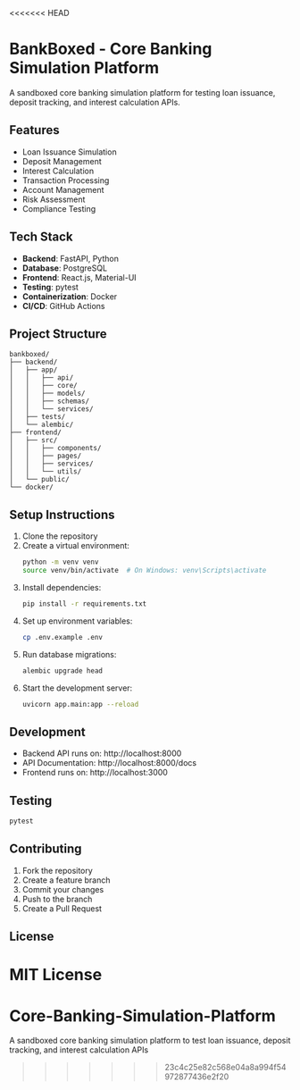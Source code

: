 <<<<<<< HEAD
# BankBoxed - Core Banking Simulation Platform

A sandboxed core banking simulation platform for testing loan issuance, deposit tracking, and interest calculation APIs.

## Features

- Loan Issuance Simulation
- Deposit Management
- Interest Calculation
- Transaction Processing
- Account Management
- Risk Assessment
- Compliance Testing

## Tech Stack

- **Backend**: FastAPI, Python
- **Database**: PostgreSQL
- **Frontend**: React.js, Material-UI
- **Testing**: pytest
- **Containerization**: Docker
- **CI/CD**: GitHub Actions

## Project Structure

```
bankboxed/
├── backend/
│   ├── app/
│   │   ├── api/
│   │   ├── core/
│   │   ├── models/
│   │   ├── schemas/
│   │   └── services/
│   ├── tests/
│   └── alembic/
├── frontend/
│   ├── src/
│   │   ├── components/
│   │   ├── pages/
│   │   ├── services/
│   │   └── utils/
│   └── public/
└── docker/
```

## Setup Instructions

1. Clone the repository
2. Create a virtual environment:
   ```bash
   python -m venv venv
   source venv/bin/activate  # On Windows: venv\Scripts\activate
   ```
3. Install dependencies:
   ```bash
   pip install -r requirements.txt
   ```
4. Set up environment variables:
   ```bash
   cp .env.example .env
   ```
5. Run database migrations:
   ```bash
   alembic upgrade head
   ```
6. Start the development server:
   ```bash
   uvicorn app.main:app --reload
   ```

## Development

- Backend API runs on: http://localhost:8000
- API Documentation: http://localhost:8000/docs
- Frontend runs on: http://localhost:3000

## Testing

```bash
pytest
```

## Contributing

1. Fork the repository
2. Create a feature branch
3. Commit your changes
4. Push to the branch
5. Create a Pull Request

## License

MIT License 
=======
# Core-Banking-Simulation-Platform
A sandboxed core banking simulation platform to test loan issuance, deposit tracking, and interest calculation APIs
>>>>>>> 23c4c25e82c568e04a8a994f54972877436e2f20

